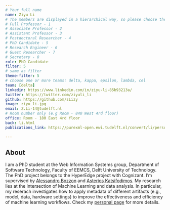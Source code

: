 ```yaml
---
# Your full name 
name: Ziyu Li
# The members are displayed in a hierarchical way, so please choose the role and filter number from this list:
# Full Professor - 1
# Associate Professor - 2
# Assistant Professor - 3
# Postdoctoral Researcher - 4
# PhD Candidate - 5
# Research Engineer - 6 
# Guest Researcher - 7
# Secretary - 8
role: PhD Candidate 
filter: 5
# same as filter
theme-filter: 5
# choose one or more teams: delta, kappa, epsilon, lambda, cel
team: [delta]
linkedin: https://www.linkedin.com/in/ziyu-li-85b93213a/
twitter: https://twitter.com/ziyuli_li
github: https://github.com/zLizy
image: ziyu_li.jpg
email: Z.Li-14@tudelft.nl
# Room number only (e.g Room - 840 West 4rd floor)
office: Room - 180 East 4rd floor
back: li.html
publications_link: https://purexml-open.ewi.tudelft.nl/convert/li/persons/8f66bee9-61c9-4737-83a5-6ebfc038c701/

---
```


## About
I am a PhD student at the Web Information Systems group, Department of Software Technology, Faculty of EEMCS, Delft University of Technology. The PhD project belongs to the HyperEdge project with Cognizant. I’m supervised by [Alessandro Bozzon](https://www.alessandrobozzon.com/) and [Asterios Katsifodimos](https://asterios.katsifodimos.com/). My research lies at the intersection of Machine Learning and data analysis. In particular, my reserach investigates how to apply metadata of different artifacts (e.g., model, data, hardware settings) to improve the effectiveness and efficiency of machine learning workflows. Check my [personal page](https://ziyuli.me/) for more details.